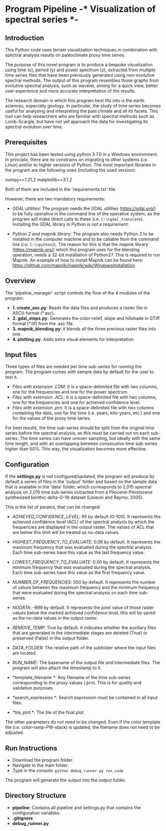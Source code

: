 # Program Pipeline -* Visualization of spectral series *-

## Introduction

This Python code uses terrain visualization techniques in combination with
spectral analysis results on paleoclimate proxy time series.

The purpose of this novel program is to produce a bespoke visualization using time (x), period (y) 
and power spectrum (z), extracted from multiple time series files that have been previously generated 
using non-evolutive spectral methods. The output of this program resembles those graphs from evolutive
spectral analysis, such as wavelet, aiming for a quick view, better user experience and more accurate 
interpretation of the results.

The research domain in which this program best fits into is the earth sciences, especially geology.
In particular, the study of time series becomes useful for analysing and interpreting the past climate
and all its facets. This tool can help researchers who are familiar with spectral methods such as 
Lomb-Scargle, but have not yet approach the data for investigating its spectral evolution over time.

## Prerequisites

This project has been tested using python 3.7.0 in a Windows environment. In principle, there 
are no constrains on migrating to other systems (i.e. Linux) and/or to higher versions of Python.
The most important libraries in the program are the following ones (including the used version):

numpy==1.21.2
matplotlib==3.1.2

Both of them are included in the 'requirements.txt' file.

However, there are two mandatory requirements:

- *GDAL utilities*: The program needs the GDAL utilities (https://gdal.org/) to be fully operative 
  in the command line of the operative system, as the program will make direct calls to these 
  (i.e. `C:\>gdal_translate`). Installing the GDAL library in Python is not a requirement.
  
- *Python 2 and mapnik library*: The program also needs Python 2 to be installed in the
computer machine and to be callable from the command line (i.e. `C:\>python2`). The reason 
  for this is that the mapnik library (https://mapnik.org/) which this program uses for the 
  blending operation, needs a 32-bit installation of Python27. This is required to run Mapnik.
  An example of how to install Mapnik can be found here:
  https://github.com/mapnik/mapnik/wiki/WindowsInstallation
  
## Overview

The 'pipeline_manager' script controls the flow of the 4 modules of the program:

* **1. create_asc.py**: Reads the data files and produces a raster file in ASCII-format (*.asc).
* **2. gdal_steps.py**: Generates the color-relief, slope and hillshade in GTiff format (*.tif)
  from the .asc file.
* **3. mapnik_blending.py**: it blends all the three previous raster files into one.
* **4. plotting.py**: Adds extra visual elements for interpretation.

## Input files

Three types of files are needed per time sub-series for running the program. The program comes with
sample data by default for the user to test it.

* *Files with extension .LOM*: It is a space-delimited file with two columns, one for the frequencies and
one for the power spectrum.
* *Files with extension .ACL*: It is a space-delimited file with two columns, one for the frequencies and
one for achieved confidence level.
* *Files with extension .prn*: It is a space-delimited file with two columns containing the data, one 
  for the time (i.e. years, kilo-years, etc.) and one for the values of the proxy time series.
  
For best results, the time sub-series should be split from the original time series before the spectral
analysis, as this must be carried out on each sub-series. The time series can have uneven sampling, 
but ideally with the same time length, and with an overlapping between consecutive time sub-series 
higher than 50%. This way, the visualization becomes more effective.

## Configuration

If the **settings.py** is not configured/updated, the program will produce by default a series 
of files in the 'output' folder and based on the sample data that is available in the 'data' folder,
which corresponds to 2,015 spectral analysis on 2,015 time sub-series extracted from a 
Pliocene-Pleistocene synthesized benthic delta-O-18 dataset (Lisiecki and Raymo, 2005). 

This is the list of params, that can be changed:

* *ACHIEVED_CONFIDENCE_LEVEL*: 95 by default (0-100). It represents the achieved confidence level (ACL)
  of the spectral analysis by which the frequencies are displayed in the output raster. The values 
  of ACL that are below this limit will be treated as no-data values.
  
* *HIGHEST_FREQUENCY_TO_EVALUATE*: 0.06 by default. It represents the maximum frequency that was evaluated
during the spectral analysis. Each time sub-series have this value as the last frequency value.
  
* *LOWEST_FREQUENCY_TO_EVALUATE*: 0.00 by default. It represents the minimum frequency that was evaluated
during the spectral analysis. Each time sub-series have this value as the first frequency value.
  
* *NUMBER_OF_FREQUENCIES*: 500 by default. It represents the number of values between the maximum
frequency and the minimum frequency that were evaluated during the spectral analysis on each time
   sub-series.
  
* *NODATA*:  -999 by default. It represents the pixel value of those raster values below the marked
 achieved confidence level, this will be saved as the no-data values in the output raster.
  
* *REMOVE_TEMP*: True by default. It indicates whether the auxiliary files that are generated 
  in the intermediate stages are deleted (True) or preserved (False) in the output folder.
  
* *DATA_FOLDER*: The relative path of the subfolder where the input files are located.

* *RUN_NAME*: The basename of the output file and intermediate files. The program will also attach 
  the timestamp to it.
  
* *template_filename *: Any filename of the time sub-series corresponding to the proxy values (.prn).
This is for quality and validation purposes.
  
* *search_expression *: Search expression must be contained in all input files.

* *tile_plot *: The tile of the final plot.

The other parameters do not need to be changed. Even if the color template file 
(i.e. color-ramp-PW-stack) is updated, the filename does not need to be adjusted.
  
## Run Instructions

- Download the program folder.
- Navigate to the main folder.
- Type in the console: `python debug_runner.py run_code`

The program will generate the output into the output folder.

## Directory Structure
* **pipeline**: Contains all pipeline and settings.py that contains the configuration variables.
* **.gitignore**
* **debug_runner.py**
